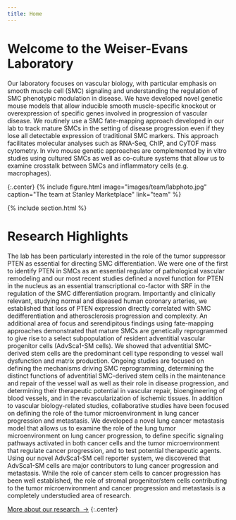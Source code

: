 ```yaml
---
title: Home
---
```


# Welcome to the Weiser-Evans Laboratory
Our laboratory focuses on vascular biology, with particular emphasis on smooth muscle cell (SMC) signaling and understanding the regulation of SMC phenotypic modulation in disease. We have developed novel genetic mouse models that allow inducible smooth muscle-specific knockout or overexpression of specific genes involved in progression of vascular disease. We routinely use a SMC fate-mapping approach developed in our lab to track mature SMCs in the setting of disease progression even if they lose all detectable expression of traditional SMC markers. This approach facilitates molecular analyses such as RNA-Seq, ChIP, and CyTOF mass cytometry. In vivo mouse genetic approaches are complemented by in vitro studies using cultured SMCs as well as co-culture systems that allow us to examine crosstalk between SMCs and inflammatory cells (e.g. macrophages).

{:.center}
{%
  include figure.html
  image="images/team/labphoto.jpg"
  caption="The team at Stanley Marketplace"
  link="team"
%}

{% include section.html %}

# Research Highlights

The lab has been particularly interested in the role of the tumor suppressor PTEN as essential for directing SMC differentiation. We were one of the first to identify PTEN in SMCs as an essential regulator of pathological vascular remodeling and our most recent studies defined a novel function for PTEN in the nucleus as an essential transcriptional co-factor with SRF in the regulation of the SMC differentiation program. Importantly and clinically relevant, studying normal and diseased human coronary arteries, we established that loss of PTEN expression directly correlated with SMC dedifferentiation and atherosclerosis progression and complexity. An additional area of focus and serendipitous findings using fate-mapping approaches demonstrated that mature SMCs are genetically reprogrammed to give rise to a select subpopulation of resident adventitial vascular progenitor cells (AdvSca1-SM cells). We showed that adventitial SMC-derived stem cells are the predominant cell type responding to vessel wall dysfunction and matrix production. Ongoing studies are focused on defining the mechanisms driving SMC reprogramming, determining the distinct functions of adventitial SMC-derived stem cells in the maintenance and repair of the vessel wall as well as their role in disease progression, and determining their therapeutic potential in vascular repair, bioengineering of blood vessels, and in the revascularization of ischemic tissues. In addition to vascular biology-related studies, collaborative studies have been focused on defining the role of the tumor microenvironment in lung cancer progression and metastasis. We developed a novel lung cancer metastasis model that allows us to examine the role of the lung tumor microenvironment on lung cancer progression, to define specific signaling pathways activated in both cancer cells and the tumor microenvironment that regulate cancer progression, and to test potential therapeutic agents. Using our novel AdvSca1-SM cell reporter system, we discovered that AdvSca1-SM cells are major contributors to lung cancer progression and metastasis. While the role of cancer stem cells to cancer progression has been well established, the role of stromal progenitor/stem cells contributing to the tumor microenvironment and cancer progression and metastasis is a completely understudied area of research.

[More about our research &nbsp;→](research)
{:.center}

